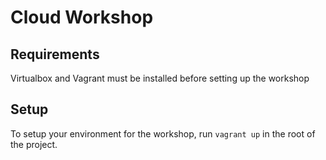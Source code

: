 # Cloud Workshop

## Requirements

Virtualbox and Vagrant must be installed before setting up the workshop

## Setup

To setup your environment for the workshop, run `vagrant up` in the root of the project.
